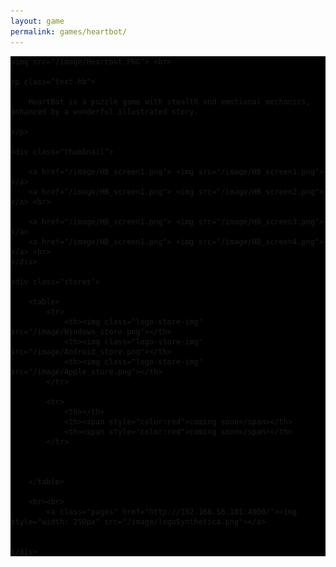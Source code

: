 ```yaml
---
layout: game
permalink: games/heartbot/
---
```




<div class="game-content" style="background-image: url(/image/hb_bg.PNG);">

<div class="game-wrapper" style="background-color: black;"> 

	
      
 	<img src="/image/Heartbot.PNG"> <br>

 	<p class="text-hb">
		
		HeartBot is a puzzle game with stealth and emotional mechanics, enhanced by a wonderful illustrated story.

 	</p>
	
 	<div class="thumbnail">

 		<a href="/image/HB_screen1.png"> <img src="/image/HB_screen1.png"> </a> 
 		<a href="/image/HB_screen1.png"> <img src="/image/HB_screen2.png"> </a> <br> 

 		<a href="/image/HB_screen1.png"> <img src="/image/HB_screen3.png"> </a> 
 		<a href="/image/HB_screen1.png"> <img src="/image/HB_screen4.png"> </a> <br> 
 	</div>	

 	<div class="stores">

 		<table>
 			<tr>
 				<th><img class="logo-store-img" src="/image/Windows_store.png"></th>
 				<th><img class="logo-store-img" src="/image/Android_store.png"></th>
 				<th><img class="logo-store-img" src="/image/Apple_store.png"></th>	
 			</tr>	

 			<tr>
 				<th></th>
 				<th><span style="color:red">coming soon</span></th>
 				<th><span style="color:red">coming soon</span></th>
 			</tr>

 			
 		
 		</table>	

 		<br><br>
 			<a class="pages" href="http://192.168.56.101:4000/"><img style="width: 250px" src="/image/logoSynthetica.png"></a>
 			

 	</div>
 		
</div>  


</div>




